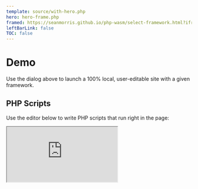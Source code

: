 ```yaml
---
template: source/with-hero.php
hero: hero-frame.php
framed: https://seanmorris.github.io/php-wasm/select-framework.html?iframed=1
leftBarLink: false
TOC: false
---
```


# Demo

Use the dialog above to launch a 100% local, user-editable site with a given framework.

## PHP Scripts

Use the editor below to write PHP scripts that run right in the page:

<iframe class = "page-demo" src = "https://seanmorris.github.io/php-wasm/embedded-php.html?iframed=1&demo=phpinfo.php"></iframe>
